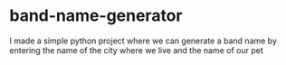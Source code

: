 # band-name-generator
I made a simple python project where we can generate a band name by entering the name of the city where we live and the name of our pet
